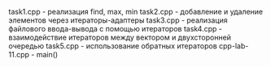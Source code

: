 task1.cpp - реализация find, max, min
task2.cpp - добавление и удаление элементов через итераторы-адаптеры
task3.cpp - реализация файлового ввода-вывода с помощью итераторов
task4.cpp - взаимодействие итераторов между вектором и двухсторонней очередью
task5.cpp - использование обратных итераторов
cpp-lab-11.cpp - main()
